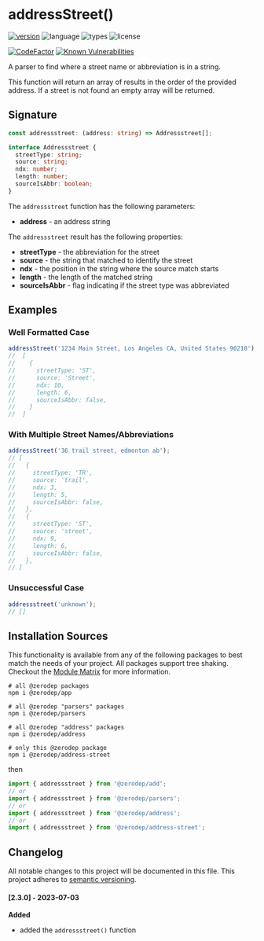 # addressStreet()

[![version](https://img.shields.io/npm/v/@zerodep/address-street?style=flat-square&color=blue)](https://www.npmjs.com/package/@zerodep/address-street)
![language](https://img.shields.io/badge/typescript-100%25-blue?style=flat-square)
![types](https://img.shields.io/badge/types-included-blue?style=flat-square)
![license](https://img.shields.io/github/license/cdepage/zerodep?color=blue&style=flat-square)

[![CodeFactor](https://www.codefactor.io/repository/github/cdepage/zerodep/badge)](https://www.codefactor.io/repository/github/cdepage/zerodep)
[![Known Vulnerabilities](https://snyk.io/test/github/cdepage/zerodep/badge.svg)](https://snyk.io/test/github/cdepage/zerodep)

A parser to find where a street name or abbreviation is in a string.

This function will return an array of results in the order of the provided address. If a street is not found an empty array will be returned.

## Signature

```typescript
const addressstreet: (address: string) => Addressstreet[];

interface Addressstreet {
  streetType: string;
  source: string;
  ndx: number;
  length: number;
  sourceIsAbbr: boolean;
}
```

The `addressstreet` function has the following parameters:

- **address** - an address string

The `addressstreet` result has the following properties:

- **streetType** - the abbreviation for the street
- **source** - the string that matched to identify the street
- **ndx** - the position in the string where the source match starts
- **length** - the length of the matched string
- **sourceIsAbbr** - flag indicating if the street type was abbreviated

## Examples

### Well Formatted Case

```javascript
addressStreet('1234 Main Street, Los Angeles CA, United States 90210');
//  [
//    {
//      streetType: 'ST',
//      source: 'Street',
//      ndx: 10,
//      length: 6,
//      sourceIsAbbr: false,
//    }
//  ]
```

### With Multiple Street Names/Abbreviations

```javascript
addressStreet('36 trail street, edmonton ab');
// [
//   {
//     streetType: 'TR',
//     source: 'trail',
//     ndx: 3,
//     length: 5,
//     sourceIsAbbr: false,
//   },
//   {
//     streetType: 'ST',
//     source: 'street',
//     ndx: 9,
//     length: 6,
//     sourceIsAbbr: false,
//   },
// ]
```

### Unsuccessful Case

```javascript
addressstreet('unknown');
// []
```

## Installation Sources

This functionality is available from any of the following packages to best match the needs of your project. All packages support tree shaking. Checkout the [Module Matrix](/) for more information.

```shell
# all @zerodep packages
npm i @zerodep/app

# all @zerodep "parsers" packages
npm i @zerodep/parsers

# all @zerodep "address" packages
npm i @zerodep/address

# only this @zerodep package
npm i @zerodep/address-street
```

then

```javascript
import { addressstreet } from '@zerodep/add';
// or
import { addressstreet } from '@zerodep/parsers';
// or
import { addressstreet } from '@zerodep/address';
// or
import { addressstreet } from '@zerodep/address-street';
```

## Changelog

All notable changes to this project will be documented in this file. This project adheres to [semantic versioning](https://semver.org/spec/v2.0.0.html).

#### [2.3.0] - 2023-07-03

**Added**

- added the `addressstreet()` function
